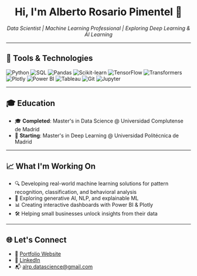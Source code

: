 <h1 align="center">Hi, I'm Alberto Rosario Pimentel 👋</h1>

<p align="center">
  <em>Data Scientist | Machine Learning Professional | Exploring Deep Learning & AI Learning </em>
</p>

---

## 🧰 Tools & Technologies

![Python](https://img.shields.io/badge/Python-3776AB?style=flat&logo=python&logoColor=white)
![SQL](https://img.shields.io/badge/SQL-4479A1?style=flat&logo=postgresql&logoColor=white)
![Pandas](https://img.shields.io/badge/Pandas-150458?style=flat&logo=pandas&logoColor=white)
![Scikit-learn](https://img.shields.io/badge/Scikit--learn-F7931E?style=flat&logo=scikit-learn&logoColor=white)
![TensorFlow](https://img.shields.io/badge/TensorFlow-FF6F00?style=flat&logo=tensorflow&logoColor=white)
![Transformers](https://img.shields.io/badge/Transformers-FF4785?style=flat&logo=huggingface&logoColor=white)
![Plotly](https://img.shields.io/badge/Plotly-3F4F75?style=flat&logo=plotly&logoColor=white)
![Power BI](https://img.shields.io/badge/Power%20BI-F2C811?style=flat&logo=powerbi&logoColor=black)
![Tableau](https://img.shields.io/badge/Tableau-E97627?style=flat&logo=tableau&logoColor=white)
![Git](https://img.shields.io/badge/Git-F05032?style=flat&logo=git&logoColor=white)
![Jupyter](https://img.shields.io/badge/Jupyter-F37626?style=flat&logo=jupyter&logoColor=white)

---

## 🎓 Education

- 🎓 **Completed**: Master's in Data Science @ Universidad Complutense de Madrid  
- 🚀 **Starting**: Master's in Deep Learning @ Universidad Politécnica de Madrid  

---

## 📈 What I'm Working On

- 🔍 Developing real-world machine learning solutions for pattern recognition, classification, and behavioral analysis  
- 🤖 Exploring generative AI, NLP, and explainable ML  
- 📊 Creating interactive dashboards with Power BI & Plotly  
- 🛠️ Helping small businesses unlock insights from their data  


---

## 🌐 Let's Connect

- 🔗 [Portfolio Website](https://albertorp-datascience.github.io/portfolio/)
- 💼 [LinkedIn](https://linkedin.com/in/yourprofile)
- 📬 alrp.datascience@gmail.com


